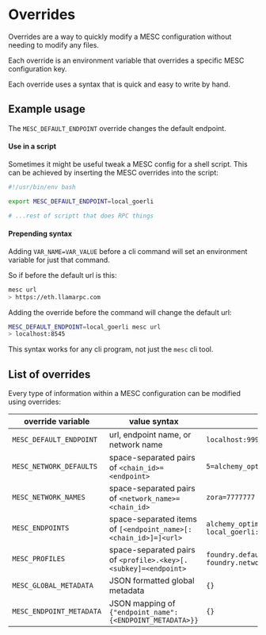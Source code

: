 # Overrides

Overrides are a way to quickly modify a MESC configuration without needing to modify any files.

Each override is an environment variable that overrides a specific MESC configuration key.

Each override uses a syntax that is quick and easy to write by hand.

## Example usage

The `MESC_DEFAULT_ENDPOINT` override changes the default endpoint.

#### Use in a script

Sometimes it might be useful tweak a MESC config for a shell script. This can be achieved by inserting the MESC overrides into the script:

```bash
#!/usr/bin/env bash

export MESC_DEFAULT_ENDPOINT=local_goerli

# ...rest of scriptt that does RPC things
```

#### Prepending syntax

Adding `VAR_NAME=VAR_VALUE` before a cli command will set an environment variable for just that command.

So if before the default url is this:

```bash
mesc url
> https://eth.llamarpc.com
```

Adding the override before the command will change the default url:

```bash
MESC_DEFAULT_ENDPOINT=local_goerli mesc url
> localhost:8545
```

This syntax works for any cli program, not just the `mesc` cli tool.

## List of overrides

Every type of information within a MESC configuration can be modified using overrides:

| override variable | value syntax | example |
| --- | --- | --- |
| `MESC_DEFAULT_ENDPOINT`  | url, endpoint name, or network name                               | `localhost:9999` |
| `MESC_NETWORK_DEFAULTS`  | space-separated pairs of `<chain_id>=<endpoint>`                  | `5=alchemy_optimism 1=local_mainnet` |
| `MESC_NETWORK_NAMES`     | space-separated pairs of `<network_name>=<chain_id>`              | `zora=7777777` |
| `MESC_ENDPOINTS`         | space-separated items of `[<endpoint_name>[:<chain_id>]=]<url>`   | `alchemy_optimism=https://alchemy.com/fjsj local_goerli:5=localhost:8545` |
| `MESC_PROFILES`          | space-separated pairs of `<profile>.<key>[.<subkey]=<endpoint>`   | `foundry.default_endpoint=local_goerli foundry.network_defaults.5=alchemy_optimism` |
| `MESC_GLOBAL_METADATA`   | JSON formatted global metadata                                    | `{}` |
| `MESC_ENDPOINT_METADATA` | JSON mapping of `{"endpoint_name": {<ENDPOINT_METADATA>}}`        | `{}` |

